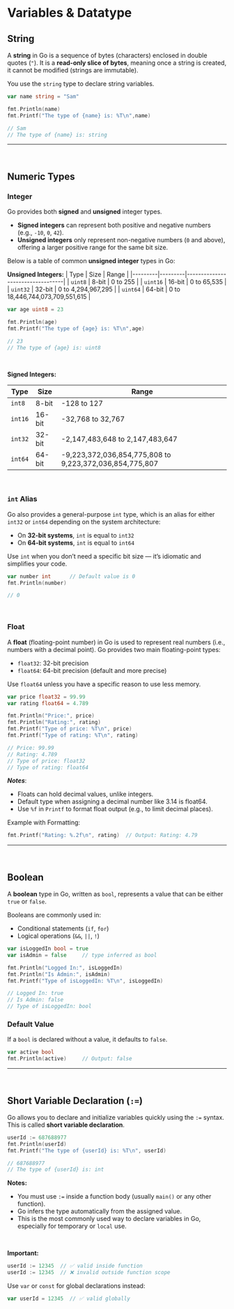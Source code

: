 # Variables & Datatype

## String

A **string** in Go is a sequence of bytes (characters) enclosed in double quotes (`"`). It is a **read-only slice of bytes**, meaning once a string is created, it cannot be modified (strings are immutable).

You use the `string` type to declare string variables.

``` go
var name string = "Sam"

fmt.Println(name)
fmt.Printf("The type of {name} is: %T\n",name)

// Sam
// The type of {name} is: string
```

***

<br/>

## Numeric Types

### Integer
Go provides both **signed** and **unsigned** integer types.

- **Signed integers** can represent both positive and negative numbers (e.g., `-10`, `0`, `42`).
- **Unsigned integers** only represent non-negative numbers (`0` and above), offering a larger positive range for the same bit size.

Below is a table of common **unsigned integer** types in Go:

**Unsigned Integers:**
| Type    | Size    | Range                            |
|---------|---------|----------------------------------|
| `uint8`   | 8-bit   | 0 to 255                         |
| `uint16`  | 16-bit  | 0 to 65,535                      |
| `uint32`  | 32-bit  | 0 to 4,294,967,295               |
| `uint64`  | 64-bit  | 0 to 18,446,744,073,709,551,615  | 


``` go
var age uint8 = 23

fmt.Println(age)
fmt.Printf("The type of {age} is: %T\n",age)

// 23
// The type of {age} is: uint8
```
<br/>

**Signed Integers:**


| Type    | Size    | Range                          |
|---------|---------|---------------------------------|
| `int8`  | 8-bit   | -128 to 127                    |
| `int16` | 16-bit  | -32,768 to 32,767              |
| `int32` | 32-bit  | -2,147,483,648 to 2,147,483,647|
| `int64` | 64-bit  | -9,223,372,036,854,775,808 to 9,223,372,036,854,775,807 |



<br/>

### `int` Alias

Go also provides a general-purpose `int` type, which is an alias for either `int32` or `int64` depending on the system architecture:
- On **32-bit systems**, `int` is equal to `int32`
- On **64-bit systems**, `int` is equal to `int64`

Use `int` when you don’t need a specific bit size — it’s idiomatic and simplifies your code.


```go
var number int      // Default value is 0
fmt.Println(number)

// 0
```

<br/>

### Float

A **float** (floating-point number) in Go is used to represent real numbers (i.e., numbers with a decimal point). Go provides two main floating-point types:

- `float32`: 32-bit precision
- `float64`: 64-bit precision (default and more precise)

Use `float64` unless you have a specific reason to use less memory.

``` go
var price float32 = 99.99
var rating float64 = 4.789

fmt.Println("Price:", price)
fmt.Println("Rating:", rating)
fmt.Printf("Type of price: %T\n", price)
fmt.Printf("Type of rating: %T\n", rating)

// Price: 99.99
// Rating: 4.789
// Type of price: float32
// Type of rating: float64
```

***Notes***:

- Floats can hold decimal values, unlike integers.
- Default type when assigning a decimal number like 3.14 is float64.
- Use `%f` in `Printf` to format float output (e.g., to limit decimal places).

Example with Formatting:
``` go
fmt.Printf("Rating: %.2f\n", rating)  // Output: Rating: 4.79
```

***

<br/>

## Boolean

A **boolean** type in Go, written as `bool`, represents a value that can be either `true` or `false`.

Booleans are commonly used in:
- Conditional statements (`if`, `for`)
- Logical operations (`&&`, `||`, `!`)


```go
var isLoggedIn bool = true
var isAdmin = false     // type inferred as bool

fmt.Println("Logged In:", isLoggedIn)
fmt.Println("Is Admin:", isAdmin)
fmt.Printf("Type of isLoggedIn: %T\n", isLoggedIn)

// Logged In: true
// Is Admin: false
// Type of isLoggedIn: bool
```

### Default Value

If a `bool` is declared without a value, it defaults to `false`.

``` go
var active bool
fmt.Println(active)     // Output: false
```



***

<br/>

## Short Variable Declaration (`:=`)

Go allows you to declare and initialize variables quickly using the `:=` syntax. This is called **short variable declaration**.

```go
userId := 687688977
fmt.Println(userId)
fmt.Printf("The type of {userId} is: %T\n", userId)

// 687688977
// The type of {userId} is: int
```

**Notes:**

- You must use `:=` inside a function body (usually `main()` or any other function).
- Go infers the type automatically from the assigned value.
- This is the most commonly used way to declare variables in Go, especially for temporary or `local` use.


<br/>

**Important:**

``` go
userId := 12345  // ✅ valid inside function
userId := 12345  // ❌ invalid outside function scope
```

Use `var` or `const` for global declarations instead:
``` go
var userId = 12345  // ✅ valid globally
```